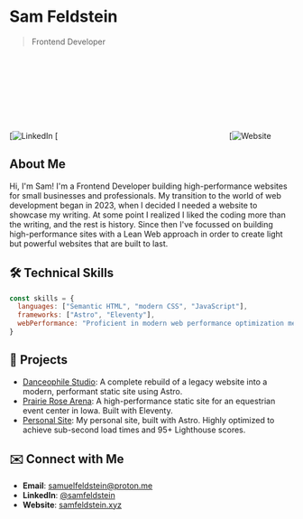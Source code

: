 # Sam Feldstein

> Frontend Developer

[![LinkedIn](www.linkedin.com/in/samfeldstein)
[![Email](mailto:samuelfeldstein@proton.me)
[![Website](https://samfeldstein.xyz/)

## About Me

Hi, I'm Sam! I'm a Frontend Developer building high-performance websites for small businesses and professionals. My transition to the world of web development began in 2023, when I decided I needed a website to showcase my writing. At some point I realized I liked the coding more than the writing, and the rest is history. Since then I've focussed on building high-performance sites with a Lean Web approach in order to create light but powerful websites that are built to last.

## 🛠️ Technical Skills

```js
const skills = {
  languages: ["Semantic HTML", "modern CSS", "JavaScript"],
  frameworks: ["Astro", "Eleventy"],
  webPerformance: "Proficient in modern web performance optimization methods including static site generation, modern image formats, font-loading strategies, CDN caching, component architecture, and service workers."
}
```

## 🧰 Projects

- [Danceophile Studio](https://danceophile.com): A complete rebuild of a legacy website into a modern, performant static site using Astro.
- [Prairie Rose Arena](https://prairierosearena.com): A high-performance static site for an equestrian event center in Iowa. Built with Eleventy.
- [Personal Site](https://samfeldstein.xyz): My personal site, built with Astro. Highly optimized to achieve sub-second load times and 95+ Lighthouse scores.

## ✉️ Connect with Me

- **Email**: [samuelfeldstein@proton.me](mailto:samuelfeldstein@proton.me)
- **LinkedIn**: [@samfeldstein](www.linkedin.com/in/samfeldstein)
- **Website**: [samfeldstein.xyz](https://samfeldstein.xyz)
